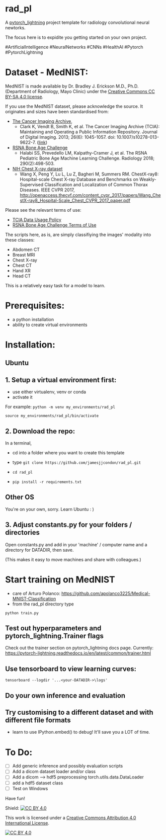 # rad_pl

A [pytorch_lightning](https://www.pytorchlightning.ai/) project template for radiology convolutional neural newtorks.

The focus here is to expidite you getting started on your own project. 

#ArtificialIntelligence
#NeuralNetworks
#CNNs
#HealthAI
#Pytorch
#PytorchLightning

# Dataset - MedNIST:

MedNIST is made available by Dr. Bradley J. Erickson M.D., Ph.D. (Department of Radiology, Mayo Clinic) under the [Creative Commons CC BY-SA 4.0 license](https://creativecommons.org/licenses/by/4.0/).

If you use the MedNIST dataset, please acknowledge the source.
It originates and sizes have been standardised from:
 - [The Cancer Imaging Archive](https://www.cancerimagingarchive.net/), 
   - Clark K, Vendt B, Smith K, et al. The Cancer Imaging Archive (TCIA): Maintaining and Operating a Public Information Repository. Journal of Digital Imaging. 2013; 26(6): 1045-1057. doi: 10.1007/s10278-013-9622-7. ([link](https://pubmed.ncbi.nlm.nih.gov/23884657/))
 - [RSNA Bone Age Challenge](https://www.rsna.org/education/ai-resources-and-training/ai-image-challenge/rsna-pediatric-bone-age-challenge-2017) 
   - Halabi SS, Prevedello LM, Kalpathy-Cramer J, et al. The RSNA Pediatric Bone Age Machine Learning Challenge. Radiology 2018; 290(2):498-503.
 - [NIH Chest X-ray dataset]('https://www.nih.gov/news-events/news-releases/nih-clinical-center-provides-one-largest-publicly-available-chest-x-ray-datasets-scientific-community')
   - Wang X, Peng Y, Lu L, Lu Z, Bagheri M, Summers RM. ChestX-ray8: Hospital-scale Chest X-ray Database and Benchmarks on Weakly-Supervised Classification and Localization of Common Thorax Diseases. IEEE CVPR 2017, http://openaccess.thecvf.com/content_cvpr_2017/papers/Wang_ChestX-ray8_Hospital-Scale_Chest_CVPR_2017_paper.pdf
   
Please see the relevant terms of use:
 - [TCIA Data Usage Policy](https://www.cancerimagingarchive.net/access-data/)
 - [RSNA Bone Age Challenge Terms of Use](https://www.rsna.org/-/media/Files/RSNA/Education/AI-resources-and-training/AI-image-challenge/RSNA-2017-AI-Challenge-Terms-of-Use-and-Attribution_Final.ashx?la=en&hash=F28B401E267D05658C85F5D207EC4F9AE9AE6FA9)

The scripts here, as is, are simply classifiying the images' modality into these classes:
- Abdomen CT
- Breast MRI
- Chest X-ray
- Chest CT
- Hand XR
- Head CT

This is a relatively easy task for a model to learn.

# Prerequisites:

- a python installation
- ability to create virtual environments

# Installation:

## Ubuntu

## 1. Setup a virtual environment first:
- use either virtualenv, venv or conda
- activate it

For example:
`python -m venv my_environments/rad_pl`

`source my_environments/rad_pl/bin/activate` 

## 2. Download the repo:

In a terminal, 

 - cd into a folder where you want to create this template

 - type 
   `git clone https://github.com/jamesjjcondon/rad_pl.git`

 - `cd rad_pl`

 - `pip install -r requirements.txt`

## Other OS
You're on your own, sorry.
Learn Ubuntu : )

## 3. Adjust constants.py for your folders / directories
Open constants.py and add in your 'machine' / computer name and a directory for DATADIR, then save.

(This makes it easy to move machines and share with colleagues.) 

# Start training on MedNIST
- care of Arturo Polanco: https://github.com/apolanco3225/Medical-MNIST-Classification
- from the rad_pl directory type 

`python train.py`

## Test out hyperparameters and pytorch_lightning.Trainer flags
Check out the trainer section on pytorch_lightning docs page. 
Currently: https://pytorch-lightning.readthedocs.io/en/latest/common/trainer.html 

## Use tensorboard to view learning curves:
`tensorboard --logdir '...<your-DATADIR->\logs'`

## Do your own inference and evaluation

## Try customising to a different dataset and with different file formats
- learn to use IPython.embed() to debug! It'll save you a LOT of time.

# To Do:
 - [ ] Add generic inference and possibly evaluation scripts
 - [ ] Add a dicom dataset loader and/or class
 - [ ] Add a dicom --> hdf5 preprocessing torch.utils.data.DataLoader
 - [ ] add a hdf5 dataset class
 - [ ] Test on Windows
 
Have fun!

Shield: [![CC BY 4.0][cc-by-shield]][cc-by]

This work is licensed under a
[Creative Commons Attribution 4.0 International License][cc-by].

[![CC BY 4.0][cc-by-image]][cc-by]

[cc-by]: http://creativecommons.org/licenses/by/4.0/
[cc-by-image]: https://i.creativecommons.org/l/by/4.0/88x31.png
[cc-by-shield]: https://img.shields.io/badge/License-CC%20BY%204.0-lightgrey.svg
